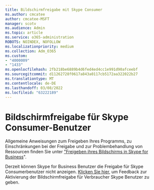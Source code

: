 ```yaml
---
title: Bildschirmfreigabe mit Skype Consumer
ms.author: cmcatee
author: cmcatee-MSFT
manager: scotv
ms.audience: Admin
ms.topic: article
ms.service: o365-administration
ROBOTS: NOINDEX, NOFOLLOW
ms.localizationpriority: medium
ms.collection: Adm_O365
ms.custom:
- "4000009"
- "1433"
ms.openlocfilehash: 2fb218be6889b4d6fed4ed4cc1e991d90afceebf
ms.sourcegitcommit: d11262728f0617a843a0117cb5172aa322022b27
ms.translationtype: MT
ms.contentlocale: de-DE
ms.lasthandoff: 03/08/2022
ms.locfileid: "63222189"
---
```

# <a name="screen-sharing-with-skype-consumer-users"></a>Bildschirmfreigabe für Skype Consumer-Benutzer

Allgemeine Anweisungen zum Freigeben Ihres Programms, zu Einschränkungen bei der Freigabe und zur Problembehandlung von Ressourcen finden Sie unter ["Freigeben ihres Bildschirms in Skype for Business](https://support.microsoft.com/office/share-and-present-content-from-skype-meetings-app-skype-for-business-web-app-234b0c06-a88d-4707-904c-4fd6c571fc01)".  

Derzeit können Skype for Business Benutzer die Freigabe für Skype Consumerbenutzer nicht anzeigen. [Klicken Sie hier](https://www.skypefeedback.com/forums/299913-generally-available/suggestions/12335259-enable-screen-sharing-to-consumer-skype-users), um Feedback zur Aktivierung der Bildschirmfreigabe für Verbraucher Skype Benutzer zu geben. 